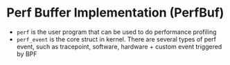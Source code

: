 # Perf Buffer Implementation (PerfBuf)

- `perf` is the user program that can be used to do performance profiling
- `perf_event` is the core struct in kernel. There are several types of perf event, such as tracepoint, software, hardware + custom event triggered by BPF
